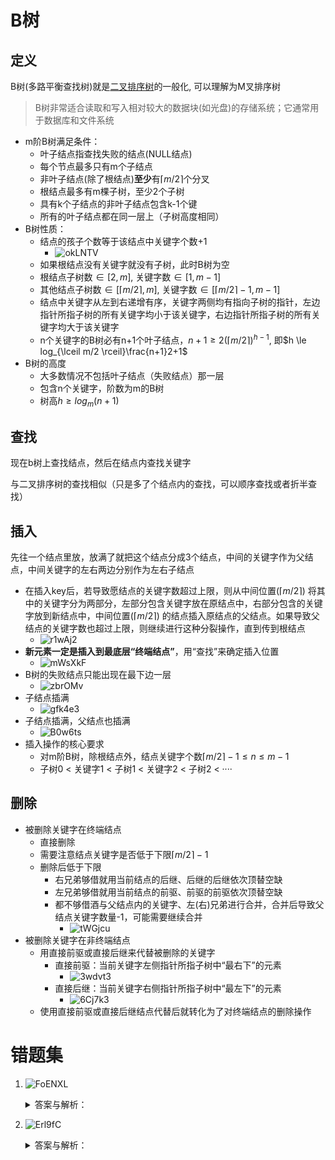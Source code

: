 # B树

## 定义

B树(多路平衡查找树)就是[二叉排序树](./3.1二叉排序树.md)的一般化, 可以理解为M叉排序树

> B树非常适合读取和写入相对较大的数据块(如光盘)的存储系统；它通常用于数据库和文件系统

- m阶B树满足条件：
    - 叶子结点指查找失败的结点(NULL结点)
    - 每个节点最多只有m个子结点
    - 非叶子结点(除了根结点)**至少**有$\lceil m/2 \rceil$个分叉
    - 根结点最多有m棵子树，至少2个子树
    - 具有k个子结点的非叶子结点包含k-1个键
    - 所有的叶子结点都在同一层上（子树高度相同）
- B树性质：
    - 结点的孩子个数等于该结点中关键字个数+1
        - ![okLNTV](../../assets/images/okLNTV.png)
    - 如果根结点没有关键字就没有子树，此时B树为空
    - 根结点子树数$\in [2, m]$, 关键字数$\in [1, m-1]$
    - 其他结点子树数$\in [\lceil m/2 \rceil, m]$, 关键字数$\in [\lceil m/2 \rceil -1, m-1]$
    - 结点中关键字从左到右递增有序，关键字两侧均有指向子树的指针，左边指针所指子树的所有关键字均小于该关键字，右边指针所指子树的所有关键字均大于该关键字
    - n个关键字的B树必有n+1个叶子结点，$n+1 \ge 2(\lceil m/2 \rceil)^{h-1}$, 即$h \le log_{\lceil m/2
      \rceil}\frac{n+1}2+1$
- B树的高度
    - 大多数情况不包括叶子结点（失败结点）那一层
    - 包含n个关键字，阶数为m的B树
    - 树高$h \ge log_m(n+1)$

## 查找

现在b树上查找结点，然后在结点内查找关键字

与二叉排序树的查找相似（只是多了个结点内的查找，可以顺序查找或者折半查找）

## 插入

先往一个结点里放，放满了就把这个结点分成3个结点，中间的关键字作为父结点，中间关键字的左右两边分别作为左右子结点

- 在插入key后，若导致愿结点的关键字数超过上限，则从中间位置($\lceil m/2 \rceil$)
  将其中的关键字分为两部分，左部分包含关键字放在原结点中，右部分包含的关键字放到新结点中，中间位置($\lceil m/2 \rceil$)
  的结点插入原结点的父结点。如果导致父结点的关键字数也超过上限，则继续进行这种分裂操作，直到传到根结点
  - ![r1wAj2](../../assets/images/r1wAj2.png)
- **新元素一定是插入到最底层“终端结点”**，用“查找”来确定插入位置
    - ![mWsXkF](../../assets/images/mWsXkF.png)
- B树的失败结点只能出现在最下边一层
    - ![zbrOMv](../../assets/images/zbrOMv.png)
- 子结点插满
    - ![gfk4e3](../../assets/images/gfk4e3.png)
- 子结点插满，父结点也插满
    - ![B0w6ts](../../assets/images/B0w6ts.png)
- 插入操作的核心要求
    - 对m阶B树，除根结点外，结点关键字个数$\lceil m/2 \rceil - 1 \leq n \leq m - 1$
    - 子树0 < 关键字1 < 子树1 < 关键字2 < 子树2 < ····

## 删除

- 被删除关键字在终端结点
    - 直接删除
    - 需要注意结点关键字是否低于下限$\lceil m/2 \rceil - 1$
    - 删除后低于下限
        - 右兄弟够借就用当前结点的后继、后继的后继依次顶替空缺
        - 左兄弟够借就用当前结点的前驱、前驱的前驱依次顶替空缺
        - 都不够借酒与父结点内的关键字、左(右)兄弟进行合并，合并后导致父结点关键字数量-1，可能需要继续合并
            - ![tWGjcu](../../assets/images/tWGjcu.png)
- 被删除关键字在非终端结点
    - 用直接前驱或直接后继来代替被删除的关键字
        - 直接前驱：当前关键字左侧指针所指子树中“最右下”的元素
            - ![3wdvt3](../../assets/images/3wdvt3.png)
        - 直接后继：当前关键字右侧指针所指子树中“最左下”的元素
            - ![6Cj7k3](../../assets/images/6Cj7k3.png)
    - 使用直接前驱或直接后继结点代替后就转化为了对终端结点的删除操作

# 错题集

1. ![FoENXL](../../assets/images/FoENXL.png)
    <details>
      <summary>答案与解析：</summary>
      <br />
      答案： B  D
      <br />
      解析：<br />
        3阶B树的分支结点最少有1个关键字，最多有2个关键字<br />
        结点数量最少时，分支结点都只有1个关键字，也就是两个子结点，类似一棵满二叉树<br />
        所以高度为5的B树至少有2^5-1=31个结点<br />
      结点数量最多时，分支结点都有2个关键字，也就是3个子结点，类似满三叉树<br />
        所以高度为5的B树最多有(3^5-1)/2=121个结点，这一行的公示是等比求和公式
    </details>

2. ![Erl9fC](../../assets/images/Erl9fC.png)
    <details>
      <summary>答案与解析：</summary>
      <br />
      答案： B
      <br />
      解析：<br />
        结点满了先进行分裂再插入新结点
        <img src="../../assets/images/9uMyiS.png"/>
    </details>
